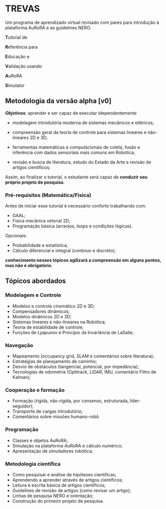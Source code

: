 TREVAS
======

Um programa de aprendizado virtual revisado com pares para introdução à plataforma AuRoRA e as guidelines NERO.

**T**utorial de 

**R**eferência para

**E**ducação e

**V**alidação usando 

**A**uRoRA

**S**imulator

## Metodologia da versão alpha [v0]

___**Objetivos**___: aprender e ser capaz de executar idependentemente

+ modelagem introdutória moderna de sistemas mecânicos e elétricos; 

+ compreensão geral da teoria de controle para sistemas lineares e não-lineares 2D e 3D; 

+ ferramentas matemáticas e computacionais de coleta, fusão e inferência com dados sensoriais mais comuns em Robótica;

+ revisão e busca de literatura, estudo do Estado da Arte e revisão de artigos científicos;

Assim, ao finalizar o tutorial, o estudante será capaz de **conduzir seu próprio projeto de pesquisa**. 

### Pré-requisitos (Matemática/Física)

Antes de iniciar esse tutorial é necessário conforto trabalhando com:

+ GAAL;
+ Física mecânica vetorial 2D;
+ Programação básica (arranjos, loops e condições lógicas).

Opcionais:

+ Probabilidade e estatística;
+ Cálculo diferencial e integral (continuo e discreto);

__conhecimento nesses tópicos agilizará a compreensão em alguns pontos, mas não é obrigatório.__

## Tópicos abordados

### Modelagem e Controle

+ Modelos e controle cinemático 2D e 3D;
+ Compensadores dinâmicos;
+ Modelos dinâmicos 2D e 3D;
+ Sistemas lineares e não-lineares na Robótica;
+ Teoria de estabilidade de controle;
+ Funções de Lyapunov e Princípio da Invariância de LaSalle;

### Navegação

+ Mapeamento (occupancy grid, SLAM e comentários sobre literatura);
+ Estratégias de planejamento de caminho;
+ Desvio de obstáculos (tangencial, potencial, por impedância);
+ Tecnologias de odometria (Optitrack, LiDAR, IMU, comentário Filtro de Kalman);


### Cooperação e formação

+ Formação (rígida, não-rígida, por consenso, estruturada, líder-seguidor);
+ Transporte de cargas introdutório;
+ Comentários sobre missões humano-robô

### Programação

+ Classes e objetos AuRoRA;
+ Simulação na plataforma AuRoRA e cálculo numérico;
+ Apresentação de simuladores robótica;

### Metodologia científica

+ Como pesquisar e análise de hipóteses científicas;
+ Aprendendo a aprender através de artigos científicos;
+ Leitura e escrita básica de artigos científicos;
+ Guidelines de revisão de artigos (como revisar um artigo);
+ Linhas de pesquisa NERO e orientação;
+ Construção do primeiro projeto de pesquisa.
